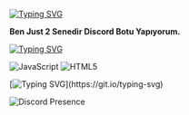 [![Typing SVG](https://readme-typing-svg.herokuapp.com?font=Fira+Code&pause=1000&color=F70000&center=true&random=false&width=435&lines=Profilime+Ho%C5%9F+Geldiniz.+%3C3)](https://git.io/typing-svg)

**Ben Just 2 Senedir Discord Botu Yapıyorum.**

[![Typing SVG](https://readme-typing-svg.herokuapp.com?font=Fira+Code&pause=1000&color=2930F7&center=true&random=false&width=435&lines=Kulland%C4%B1%C4%9F%C4%B1m+Diller++%3C%2F%3E)](https://git.io/typing-svg)

![JavaScript](https://img.shields.io/badge/javascript-%23323330.svg?style=for-the-badge&logo=javascript&logoColor=%23F7DF1E) ![HTML5](https://img.shields.io/badge/html5-%23E34F26.svg?style=for-the-badge&logo=html5&logoColor=white)

[![Typing SVG](https://readme-typing-svg.herokuapp.com?font=Fira+Code&pause=1000&color=1811F7&center=true&random=false&width=435&lines=%C4%B0leti%C5%9Fime+Ge%C3%A7.)](https://git.io/typing-svg)

<img src="https://camo.githubusercontent.com/89034fd0cc3f9b0f24f023a02cad305f8267b6208cee035c40c6c41695801538/68747470733a2f2f6c616e796172642d70726f66696c652d726561646d652e76657263656c2e6170702f6170692f3834353232333133353131313534343833323f686964654469736372696d3d74727565" alt="Discord Presence" data-canonical-src="https://lanyard-profile-readme.vercel.app/api/845223135111544832?hideDiscrim=true" style="max-width: 100%;">
